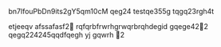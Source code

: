 
bn7lfouPbDn9its2gY5qm10cM
qeg24
testqe355g
tqgq23rgh4t

etjeeqv
afssafasf2￑
rqfqrbfrwrhgrwqrbrqhdegid
gqege42￐2
qegq224245qqdfqegh
yj
gqwrh
￑2
